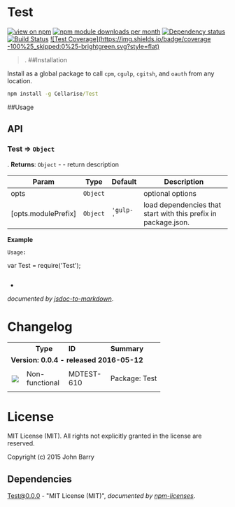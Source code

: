 # Test
[![view on npm](http://img.shields.io/npm/v/Test.svg?style=flat)](https://www.npmjs.org/package/Test)
[![npm module downloads per month](http://img.shields.io/npm/dm/Test.svg?style=flat)](https://www.npmjs.org/package/Test)
[![Dependency status](https://david-dm.org/Cellarise/Test.svg?style=flat)](https://david-dm.org/Cellarise/Test)
[![Build Status](https://travis-ci.org/Cellarise/Test.svg?branch=master)](https://travis-ci.org/Cellarise/Test)
[![Test Coverage](https://img.shields.io/badge/coverage -100%25_skipped:0%25-brightgreen.svg?style=flat)](https://www.npmjs.org/package/Test)

> .
##Installation

Install as a global package to call `cpm`, `cgulp`, `cgitsh`, and `oauth` from any location.

```cmd
npm install -g Cellarise/Test
```


##Usage 


## API
<a name="module_Test"></a>

### Test ⇒ <code>Object</code>
.
**Returns**: <code>Object</code> - - return description  

| Param | Type | Default | Description |
| --- | --- | --- | --- |
| opts | <code>Object</code> |  | optional options |
| [opts.modulePrefix] | <code>Object</code> | <code>&#x27;gulp-&#x27;</code> | load dependencies that start with this prefix in package.json. |

**Example**  
```none
Usage:
```
var Test = require('Test');
```

```

-

*documented by [jsdoc-to-markdown](https://github.com/75lb/jsdoc-to-markdown)*.
# Changelog

<table style="width:100%;border-spacing:0px;border-collapse:collapse;margin:0px;padding:0px;border-width:0px;">
  <tr>
    <th style="width:20px;text-align:center;"></th>
    <th style="width:80px;text-align:center;">Type</th>
    <th style="width:80px;text-align:left;">ID</th>
    <th style="text-align:left;">Summary</th>
  </tr>
    
<tr>
        <td colspan=4><strong>Version: 0.0.4 - released 2016-05-12</strong></td>
      </tr>
        
<tr>
            <td style="width:20px;padding:0;margin:0;text-align:center;"><img src="https://jira.cellarise.com:80/secure/viewavatar?size=xsmall&amp;avatarId=10418&amp;avatarType=issuetype"/></td>
            <td style="width:80px;text-align:left;">Non-functional</td>
            <td style="width:80px;text-align:left;">MDTEST-610</td>
            <td><p>Package: Test</p><p></p></td>
          </tr>
        

</table>

# License

MIT License (MIT). All rights not explicitly granted in the license are reserved.

Copyright (c) 2015 John Barry
## Dependencies
[Test@0.0.0](&quot;https://github.com/Cellarise/Test&quot;) - &quot;MIT License (MIT)&quot;, 
*documented by [npm-licenses](http://github.com/AceMetrix/npm-license.git)*.


